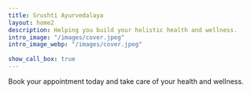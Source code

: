 ```yaml
---
title: Srushti Ayurvedalaya
layout: home2
description: Helping you build your holistic health and wellness.
intro_image: "/images/cover.jpeg"
intro_image_webp: "/images/cover.jpeg"
 
show_call_box: true
---
```


Book your appointment today and take care of your health and wellness. 

